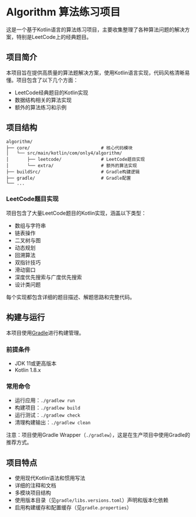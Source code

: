 # Algorithm 算法练习项目

这是一个基于Kotlin语言的算法练习项目，主要收集整理了各种算法问题的解决方案，特别是LeetCode上的经典题目。

## 项目简介

本项目旨在提供高质量的算法题解决方案，使用Kotlin语言实现，代码风格清晰易懂。项目包含了以下几个方面：

- LeetCode经典题目的Kotlin实现
- 数据结构相关的算法实现
- 额外的算法练习和示例

## 项目结构

```
algorithm/
├── core/                           # 核心代码模块
│   └── src/main/kotlin/com/only4/algorithm/
│       ├── leetcode/               # LeetCode题目实现
│       └── extra/                  # 额外的算法实现
├── buildSrc/                       # Gradle构建逻辑
├── gradle/                         # Gradle配置
└── ...
```

### LeetCode题目实现

项目包含了大量LeetCode题目的Kotlin实现，涵盖以下类型：

- 数组与字符串
- 链表操作
- 二叉树与图
- 动态规划
- 回溯算法
- 双指针技巧
- 滑动窗口
- 深度优先搜索与广度优先搜索
- 设计类问题

每个实现都包含详细的题目描述、解题思路和完整代码。

## 构建与运行

本项目使用[Gradle](https://gradle.org/)进行构建管理。

### 前提条件

- JDK 11或更高版本
- Kotlin 1.8.x

### 常用命令

* 运行应用：`./gradlew run`
* 构建项目：`./gradlew build`
* 运行测试：`./gradlew check`
* 清理构建输出：`./gradlew clean`

注意：项目使用Gradle Wrapper（`./gradlew`），这是在生产项目中使用Gradle的推荐方式。

## 项目特点

- 使用现代Kotlin语法和惯用写法
- 详细的注释和文档
- 多模块项目结构
- 使用版本目录（见`gradle/libs.versions.toml`）声明和版本化依赖
- 启用构建缓存和配置缓存（见`gradle.properties`）